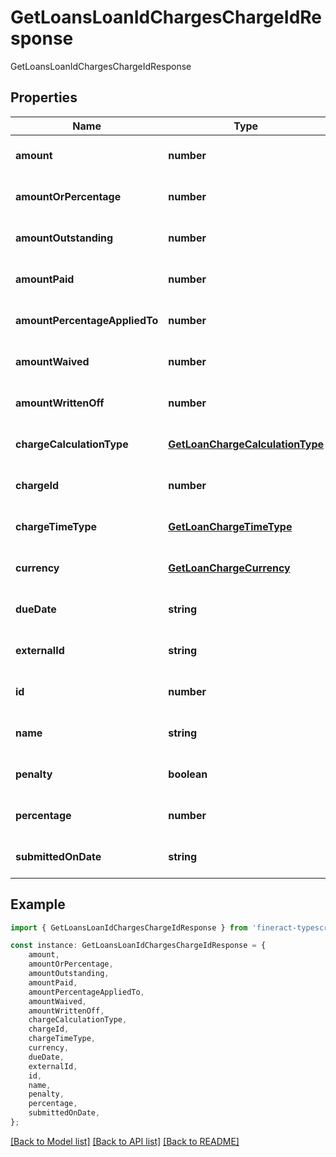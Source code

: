 # GetLoansLoanIdChargesChargeIdResponse

GetLoansLoanIdChargesChargeIdResponse

## Properties

Name | Type | Description | Notes
------------ | ------------- | ------------- | -------------
**amount** | **number** |  | [optional] [default to undefined]
**amountOrPercentage** | **number** |  | [optional] [default to undefined]
**amountOutstanding** | **number** |  | [optional] [default to undefined]
**amountPaid** | **number** |  | [optional] [default to undefined]
**amountPercentageAppliedTo** | **number** |  | [optional] [default to undefined]
**amountWaived** | **number** |  | [optional] [default to undefined]
**amountWrittenOff** | **number** |  | [optional] [default to undefined]
**chargeCalculationType** | [**GetLoanChargeCalculationType**](GetLoanChargeCalculationType.md) |  | [optional] [default to undefined]
**chargeId** | **number** |  | [optional] [default to undefined]
**chargeTimeType** | [**GetLoanChargeTimeType**](GetLoanChargeTimeType.md) |  | [optional] [default to undefined]
**currency** | [**GetLoanChargeCurrency**](GetLoanChargeCurrency.md) |  | [optional] [default to undefined]
**dueDate** | **string** |  | [optional] [default to undefined]
**externalId** | **string** |  | [optional] [default to undefined]
**id** | **number** |  | [optional] [default to undefined]
**name** | **string** |  | [optional] [default to undefined]
**penalty** | **boolean** |  | [optional] [default to undefined]
**percentage** | **number** |  | [optional] [default to undefined]
**submittedOnDate** | **string** |  | [optional] [default to undefined]

## Example

```typescript
import { GetLoansLoanIdChargesChargeIdResponse } from 'fineract-typescript-client';

const instance: GetLoansLoanIdChargesChargeIdResponse = {
    amount,
    amountOrPercentage,
    amountOutstanding,
    amountPaid,
    amountPercentageAppliedTo,
    amountWaived,
    amountWrittenOff,
    chargeCalculationType,
    chargeId,
    chargeTimeType,
    currency,
    dueDate,
    externalId,
    id,
    name,
    penalty,
    percentage,
    submittedOnDate,
};
```

[[Back to Model list]](../README.md#documentation-for-models) [[Back to API list]](../README.md#documentation-for-api-endpoints) [[Back to README]](../README.md)
